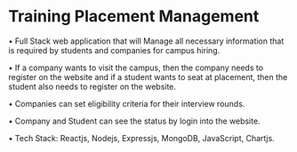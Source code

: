 # Training Placement Management
• Full Stack web application that will Manage all necessary information that is required by students and companies for campus hiring.

• If a company wants to visit the campus, then the company needs to register on the website and if a student wants to seat at placement, then the student also needs to register on the website.

• Companies can set eligibility criteria for their interview rounds.

• Company and Student can see the status by login into the website.

• Tech Stack: Reactjs, Nodejs, Expressjs, MongoDB, JavaScript, Chartjs.
